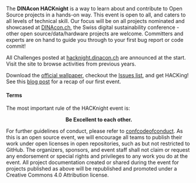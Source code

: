 The **DINAcon HACKnight** is a way to learn about and contribute to Open Source projects in a hands-on way. This event is open to all, and caters to all levels of technical skill. Our focus will be on all projects nominated and showcased at [DINAcon.ch](http://dinacon.ch/programme), the Swiss digital sustainability conference - other open source/data/hardware projects are welcome. Committers and experts are on hand to guide you through to your first bug report or code commit! 

All Challenges posted at [hacknight.dinacon.ch](https://hacknight.dinacon.ch) are announced at the start. Visit the site to browse activities from previous years.

Download the [official wallpaper](wallpaper), checkout the [Issues list](issues), and get HACKing! See this [blog post](https://blog.datalets.ch/034/) for a recap of our first event.

#### Terms

The most important rule of the HACKnight event is:

<b><center>Be Excellent to each other.</center></b>

For further guidelines of conduct, please refer to [confcodeofconduct](https://github.com/confcodeofconduct/confcodeofconduct.com). As this is an open source event, we will encourage all teams to publish their work under open licenses in open repositories, such as but not restricted to GitHub. The organizers, sponsors, and event staff shall not claim or request any endorsement or special rights and privileges to any work you do at the event. All project documentation created or shared during the event for projects published as above will be republished and promoted under a Creative Commons 4.0 Attribution license.
